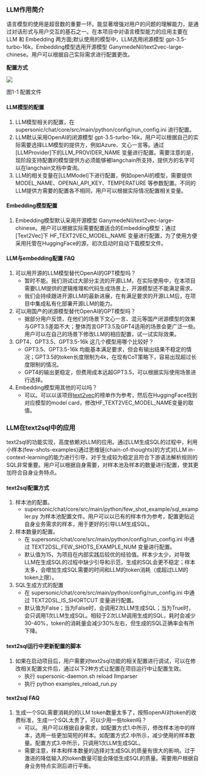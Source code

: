 ### **LLM作用简介**
语言模型的使用是超音数的重要一环。能显著增强对用户的问题的理解能力，是通过对话形式与用户交互的基石之一。在本项目中对语言模型能力的应用主要在 LLM 和 Embedding 两方面;默认使用的模型中，LLM选用闭源模型 gpt-3.5-turbo-16k，Embedding模型选用开源模型 GanymedeNil/text2vec-large-chinese。用户可以根据自己实际需求进行配置更改。

**配置方式**
<div align="left" >
    <img src=https://github.com/tencentmusic/supersonic/assets/16960390/0debae6e-52a5-460f-a038-13656ac99133/>
    <p>图1-1 配置文件</p>
</div>

#### LLM模型的配置
1. LLM模型相关的配置，在 supersonic/chat/core/src/main/python/config/run_config.ini 进行配置。
2. LLM默认采用OpenAI的闭源模型 gpt-3.5-turbo-16k，用户可以根据自己的实际需要选择LLM模型的提供方，例如Azure、文心一言等。通过[LLMProvider]下的LLM_PROVIDER_NAME 变量进行配置。需要注意的是，现阶段支持配置的模型提供方必须能够被langchain所支持，提供方的名字可以在langchain文档中查询。
3. LLM的相关变量在[LLMModel]下进行配置，例如openAI的模型，需要提供 MODEL_NAME、OPENAI_API_KEY、TEMPERATURE 等参数配置。不同的LLM提供方需要的配置各不相同，用户可以根据实际情况配置相关变量。

#### Embedding模型配置
1. Embedding模型默认采用开源模型 GanymedeNil/text2vec-large-chinese。用户可以根据实际需要配置适合的Embedding模型；通过[Text2Vec]下 HF_TEXT2VEC_MODEL_NAME 变量进行配置，为了使用方便采用托管在HuggingFace的源，初次启动时自动下载模型文件。

#### LLM与embedding配置 FAQ
1. 可以用开源的LLM模型替代OpenAI的GPT模型吗？
   - 暂时不能。我们测试过大部分主流的开源LLM，在实际使用中，在本项目需要LLM提供的逻辑推理和代码生成场景上，开源模型还不能满足需求。
   - 我们会持续跟进开源LLM的最新进展，在有满足要求的开源LLM后，在项目中集成私有化部署开源LLM的能力。
2. 可以用国产的闭源模型替代OpenAI的GPT模型吗？
   - 据部分用户反馈，在他们的场景下文心一言、混元等国产闭源模型的效果与GPT3.5差距不大；整体而言GPT3.5及GPT4适用的场景会更广泛一些。用户可以在自己的场景下修改LLM的相应配置，试一试实际效果。
3. GPT4、GPT3.5、GPT3.5-16k 这几个模型用哪个比较好？
   - GPT3.5、GPT3.5-16k 均能基本满足要求，但会有输出结果不稳定的情况；GPT3.5的token长度限制为4k，在现有CoT策略下，容易出现超过长度限制的情况。
   - GPT4的输出更稳定，但费用成本远超GPT3.5，可以根据实际使用场景进行选择。
4. Embedding模型用其他的可以吗？
   - 可以。可以以该项目[text2vec](https://github.com/shibing624/text2vec)的榜单作为参考，然后在HuggingFace找到对应模型的model card，修改HF_TEXT2VEC_MODEL_NAME变量的取值。

### **LLM在text2sql中的应用**
text2sql的功能实现，高度依赖对LLM的应用。通过LLM生成SQL的过程中，利用小样本(few-shots-examples)通过思维链(chain-of-thoughts)的方式对LLM in-context-learning的能力进行引导，对于生成较为稳定且符合下游语法解析规则的SQL非常重要。用户可以根据自身需要，对样本池及样本的数量进行配置，使其更加符合自身业务特点。

#### text2sql配置方式
1. 样本池的配置。
   - supersonic/chat/core/src/main/python/few_shot_example/sql_exampler.py 为样本池配置文件。用户可以以已有的样本作为参考，配置更贴近自身业务需求的样本，用于更好的引导LLM生成SQL。
2. 样本数量的配置。
   - 在 supersonic/chat/core/src/main/python/config/run_config.ini 中通过 TEXT2DSL_FEW_SHOTS_EXAMPLE_NUM 变量进行配置。
   - 默认值为15，为项目在内部实践后较优的经验值。样本少太少，对导致LLM在生成SQL的过程中缺少引导和示范，生成的SQL会更不稳定；样本太多，会增加生成SQL需要的时间和LLM的token消耗（或超过LLM的token上限）。
3. SQL生成方式的配置
   - 在 supersonic/chat/core/src/main/python/config/run_config.ini 中通过 TEXT2DSL_IS_SHORTCUT 变量进行配置。
   - 默认值为False；当为False时，会调用2次LLM生成SQL；当为True时，会只调用1次LLM生成SQL。相较于2次LLM调用生成的SQL，耗时会减少30-40%，token的消耗量会减少30%左右，但生成的SQL正确率会有所下降。

#### text2sql运行中更新配置的脚本
1. 如果在启动项目后，用户需要对text2sql功能的相关配置进行调试，可以在修改相关配置文件后，通过以下2种方式让配置在项目运行中让配置生效。
   - 执行 supersonic-daemon.sh reload llmparser 
   - 执行 python examples_reload_run.py

#### text2sql FAQ
1. 生成一个SQL需要消耗的的LLM token数量太多了，按照openAI对token的收费标准，生成一个SQL太贵了，可以少用一些token吗？
   - 可以。 用户可以根据自身需求，如配置方式1.中所示，修改样本池中的样本，选用一些更加简短的样本。如配置方式2.中所示，减少使用的样本数量。配置方式3.中所示，只调用1次LLM生成SQL。
   - 需要注意，样本和样本数量的选择对生成SQL的质量有很大的影响。过于激进的降低输入的token数量可能会降低生成SQL的质量。需要用户根据自身业务特点实测后进行平衡。
